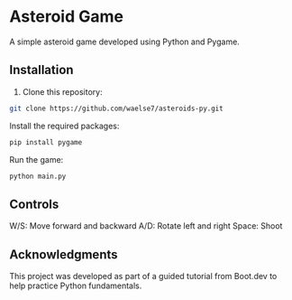 # Asteroid Game

A simple asteroid game developed using Python and Pygame.

## Installation

1. Clone this repository:
```bash
git clone https://github.com/waelse7/asteroids-py.git
```
Install the required packages:

```bash
pip install pygame
```
Run the game:
```bash
python main.py
```
## Controls

W/S: Move forward and backward
A/D: Rotate left and right
Space: Shoot

## Acknowledgments

This project was developed as part of a guided tutorial from Boot.dev to help practice Python fundamentals.

